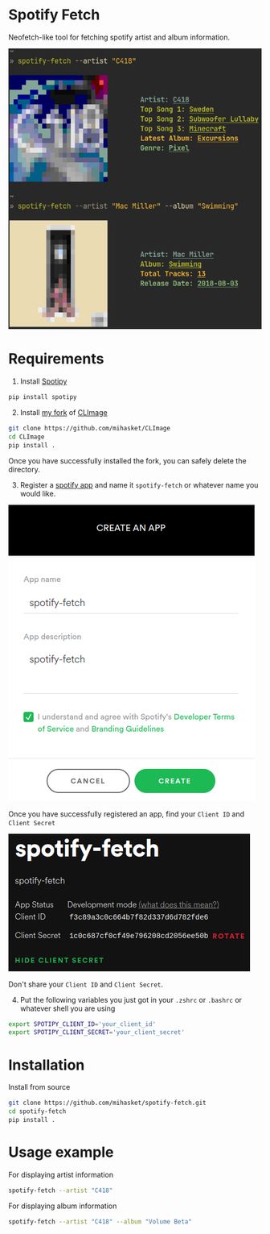 # Spotify Fetch

Neofetch-like tool for fetching spotify artist and album information.

![](/images/example.png)

# Requirements

1. Install [Spotipy](https://github.com/spotipy-dev/spotipy)
```bash
pip install spotipy
```

2. Install [my fork](https://github.com/mihasket/CLImage) of [CLImage](https://github.com/pnappa/CLImage)
```bash
git clone https://github.com/mihasket/CLImage
cd CLImage
pip install .
```
Once you have successfully installed the fork, you can safely delete the directory.

3. Register a [spotify app](https://developer.spotify.com/dashboard/login) and name it `spotify-fetch` or whatever name you would like. 

![](/images/spotify_app_1.png)

Once you have successfully registered an app, find your `Client ID` and `Client Secret`

![](/images/spotify_app_2.png)

Don't share your `Client ID` and `Client Secret`.

4. Put the following variables you just got in your `.zshrc` or `.bashrc` or whatever shell you are using
```bash
export SPOTIPY_CLIENT_ID='your_client_id'
export SPOTIPY_CLIENT_SECRET='your_client_secret'
```

# Installation

Install from source
```bash
git clone https://github.com/mihasket/spotify-fetch.git
cd spotify-fetch
pip install .
```

# Usage example

For displaying artist information
```bash
spotify-fetch --artist "C418"
```

For displaying album information
```bash
spotify-fetch --artist "C418" --album "Volume Beta"
```
